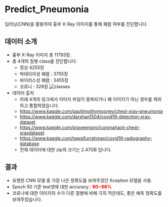 # Predict_Pneumonia
딥러닝(CNN)을 활용하여 흉부 X-Ray 이미지를 통해 폐렴 여부를 진단합니다.

## 데이터 소개
- 흉부 X-Ray 이미지 총 11793장.
- 총 4개의 질병 class를 진단합니다.
  - 정상 4255장
  - 박테리아성 폐렴 : 3755장
  - 바이러스성 폐렴 : 3455장
  - 코로나 : 328장
  ![classes](https://user-images.githubusercontent.com/37574274/89997891-bf0b1a80-dcc7-11ea-84c5-d457c71ecc0a.png)
- 데이터 출처
  - 아래 4개의 링크에서 이미지 파일이 중복되거나 폐 이미지가 아닌 경우를 제외하고 통합하였습니다. 
  - https://www.kaggle.com/paultimothymooney/chest-xray-pneumonia
  - https://www.kaggle.com/darshan1504/covid19-detection-xray-dataset
  - https://www.kaggle.com/praveengovi/coronahack-chest-xraydataset
  - https://www.kaggle.com/tawsifurrahman/covid19-radiography-database
  - 전체 데이터에 대한 zip의 크기는 2.47GB 입니다.
  

## 결과
- 유명한 CNN 모델 중 가장 나은 정확도를 보여주었던 Xception 모델을 사용.
- Epoch 50 기준 test셋에 대한 accuracy : <span style="color:red">**90~98%**</span>
- 코로나에 대한 이미지의 수가 다른 질병에 비해 극히 적은데도, 좋은 예측 정확도를 보여주었습니다.
